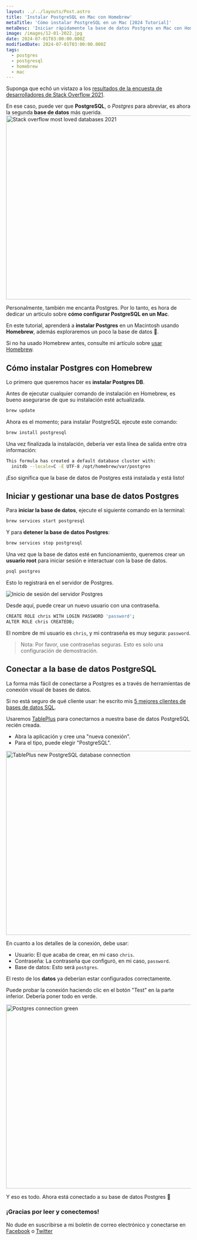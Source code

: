 ```yaml
---
layout: ../../layouts/Post.astro
title: 'Instalar PostgreSQL en Mac con Homebrew'
metaTitle: 'Cómo instalar PostgreSQL en un Mac [2024 Tutorial]'
metaDesc: 'Iniciar rápidamente la base de datos Postgres en Mac con Homebrew: Instalar y lanzar PostgreSQL con brew sin esfuerzo.'
image: /images/12-01-2022.jpg
date: 2024-07-01T03:00:00.000Z
modifiedDate: 2024-07-01T03:00:00.000Z
tags:
  - postgres
  - postgresql
  - homebrew
  - mac
---
```


Suponga que echó un vistazo a los <a href="https://insights.stackoverflow.com/survey/2021" target="_blank">resultados de la encuesta de desarrolladores de Stack Overflow 2021</a>.

En ese caso, puede ver que **PostgreSQL**, o *Postgres* para abreviar, es ahora la segunda **base de datos** más querida.
<img src="https://daily-dev-tips.com/cdn-cgi/imagedelivery/Bki7Af2hq0JKVFw1XYYMQg/e815f630-26ec-4ce2-6568-f1d655cc3600/article" alt="Stack overflow most loved databases 2021" width="750" height="500" />

Personalmente, también me encanta Postgres. Por lo tanto, es hora de dedicar un artículo sobre **cómo configurar PostgreSQL en un Mac**.

En este tutorial, aprenderá a **instalar Postgres** en un Macintosh usando **Homebrew**, además exploraremos un poco la base de datos 👀.

Si no ha usado Homebrew antes, consulte mi artículo sobre [usar Homebrew](https://daily-dev-tips.com/posts/homebrew-one-package-manager-to-rule-them-all/).

## Cómo instalar Postgres con Homebrew

Lo primero que queremos hacer es **instalar Postgres DB**.

Antes de ejecutar cualquier comando de instalación en Homebrew, es bueno asegurarse de que su instalación esté actualizada.

```bash
brew update
```

Ahora es el momento; para instalar PostgreSQL ejecute este comando:

```bash
brew install postgresql
```

Una vez finalizada la instalación, debería ver esta línea de salida entre otra información:

```bash
This formula has created a default database cluster with:
  initdb --locale=C -E UTF-8 /opt/homebrew/var/postgres
```

¡Eso significa que la base de datos de Postgres está instalada y está listo!

## Iniciar y gestionar una base de datos Postgres

Para **iniciar la base de datos**, ejecute el siguiente comando en la terminal:

```bash
brew services start postgresql
```

Y para **detener la base de datos Postgres**:

```bash
brew services stop postgresql
```

Una vez que la base de datos esté en funcionamiento, queremos crear un **usuario root** para iniciar sesión e interactuar con la base de datos.

```bash
psql postgres
```

Esto lo registrará en el servidor de Postgres.

![Inicio de sesión del servidor Postgres](https://cdn.hashnode.com/res/hashnode/image/upload/v1641191010341/Zl0poJBew.png)

Desde aquí, puede crear un nuevo usuario con una contraseña.

```bash
CREATE ROLE chris WITH LOGIN PASSWORD 'password';
ALTER ROLE chris CREATEDB;
```

El nombre de mi usuario es `chris`, y mi contraseña es muy segura: `password`.

> Nota: Por favor, use contraseñas seguras. Esto es solo una configuración de demostración.

## Conectar a la base de datos PostgreSQL

La forma más fácil de conectarse a Postgres es a través de herramientas de conexión visual de bases de datos.

Si no está seguro de qué cliente usar: he escrito mis [5 mejores clientes de bases de datos SQL](https://daily-dev-tips.com/posts/top-5-mysql-clients-for-mac/).

Usaremos [TablePlus](https://daily-dev-tips.com/posts/top-5-mysql-clients-for-mac/#heading-1-tableplus) para conectarnos a nuestra base de datos PostgreSQL recién creada.

- Abra la aplicación y cree una "nueva conexión".
- Para el tipo, puede elegir "PostgreSQL".

<img src="https://daily-dev-tips.com/cdn-cgi/imagedelivery/Bki7Af2hq0JKVFw1XYYMQg/3c6a3e97-3475-4a11-7b1f-7e47e2e1f200/article" alt="TablePlus new PostgreSQL database connection" width="750" height="500" />

En cuanto a los detalles de la conexión, debe usar:

- Usuario: El que acaba de crear, en mi caso `chris`.
- Contraseña: La contraseña que configuró, en mi caso, `password`.
- Base de datos: Esto será `postgres`.

El resto de los **datos** ya deberían estar configurados correctamente.

Puede probar la conexión haciendo clic en el botón "Test" en la parte inferior. Debería poner todo en verde.

<img src="https://daily-dev-tips.com/cdn-cgi/imagedelivery/Bki7Af2hq0JKVFw1XYYMQg/266b2095-90e3-4056-ebf1-990896472e00/article" alt="Postgres connection green" width="750" height="500" />

Y eso es todo. Ahora está conectado a su base de datos Postgres 🚀

### ¡Gracias por leer y conectemos!

No dude en suscribirse a mi boletín de correo electrónico y conectarse en [Facebook](https://www.facebook.com/DailyDevTipsBlog) o [Twitter](https://twitter.com/DailyDevTips1)
